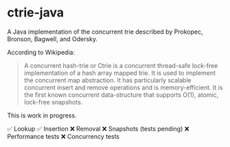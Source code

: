# ctrie-java
A Java implementation of the concurrent trie described by Prokopec, Bronson, Bagwell, and Odersky.

According to Wikipedia:

> A concurrent hash-trie or Ctrie is a concurrent thread-safe lock-free implementation of a hash array mapped trie. It is used to implement the concurrent map abstraction. It has particularly scalable concurrent insert and remove operations and is memory-efficient. It is the first known concurrent data-structure that supports O(1), atomic, lock-free snapshots.

This is work in progress.

✅ Lookup
✅ Insertion
❌ Removal
❌ Snapshots (tests pending)
❌ Performance tests
❌ Concurrency tests
